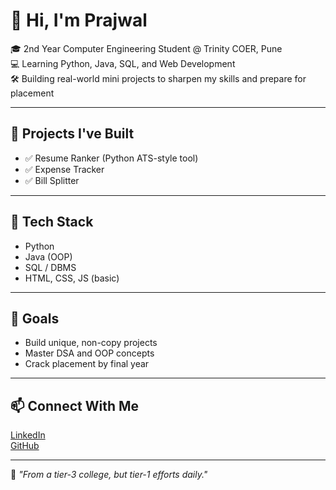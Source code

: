 # 👋 Hi, I'm Prajwal

🎓 2nd Year Computer Engineering Student @ Trinity COER, Pune  
💻 Learning Python, Java, SQL, and Web Development  
🛠️ Building real-world mini projects to sharpen my skills and prepare for placement

---

## 🚀 Projects I've Built
- ✅ Resume Ranker (Python ATS-style tool)
- ✅ Expense Tracker
- ✅ Bill Splitter

---

## 🔧 Tech Stack
- Python
- Java (OOP)
- SQL / DBMS
- HTML, CSS, JS (basic)

---

## 🎯 Goals
- Build unique, non-copy projects  
- Master DSA and OOP concepts  
- Crack placement by final year

---

## 📫 Connect With Me
[LinkedIn](https://www.linkedin.com/in/prajwal-butte)  
[GitHub](https://github.com/prajwalbutte)

---

💬 *"From a tier-3 college, but tier-1 efforts daily."*